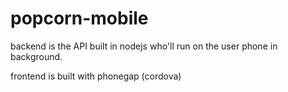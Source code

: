 popcorn-mobile
==============

backend is the API built in nodejs who'll run on the user phone in background.

frontend is built with phonegap (cordova)
